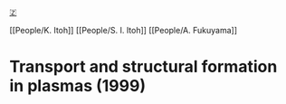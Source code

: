 [🇿](zotero://select/groups/5372906/items/4PG3EJFZ)

[[People/K. Itoh]] [[People/S. I. Itoh]] [[People/A. Fukuyama]] 
# Transport and structural formation in plasmas (1999)

